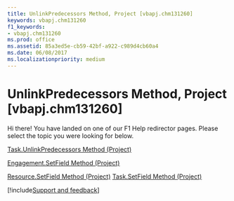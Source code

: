 ```yaml
---
title: UnlinkPredecessors Method, Project [vbapj.chm131260]
keywords: vbapj.chm131260
f1_keywords:
- vbapj.chm131260
ms.prod: office
ms.assetid: 85a3ed5e-cb59-42bf-a922-c989d4cb60a4
ms.date: 06/08/2017
ms.localizationpriority: medium
---
```



# UnlinkPredecessors Method, Project [vbapj.chm131260]

Hi there! You have landed on one of our F1 Help redirector pages. Please select the topic you were looking for below.

[Task.UnlinkPredecessors Method (Project)](https://msdn.microsoft.com/library/2ac8703e-d282-d16a-e4b4-44dcd847cc6a%28Office.15%29.aspx)

[Engagement.SetField Method (Project)](https://msdn.microsoft.com/library/2f5f578f-a172-512c-1309-6910018281f0%28Office.15%29.aspx)

[Resource.SetField Method (Project)](https://msdn.microsoft.com/library/9ac1e770-8716-2954-4459-7f5ff090e2ed%28Office.15%29.aspx)
[Task.SetField Method (Project)](https://msdn.microsoft.com/library/f25de144-79f0-9c19-500a-94708a1b29a1%28Office.15%29.aspx)

[!include[Support and feedback](~/includes/feedback-boilerplate.md)]